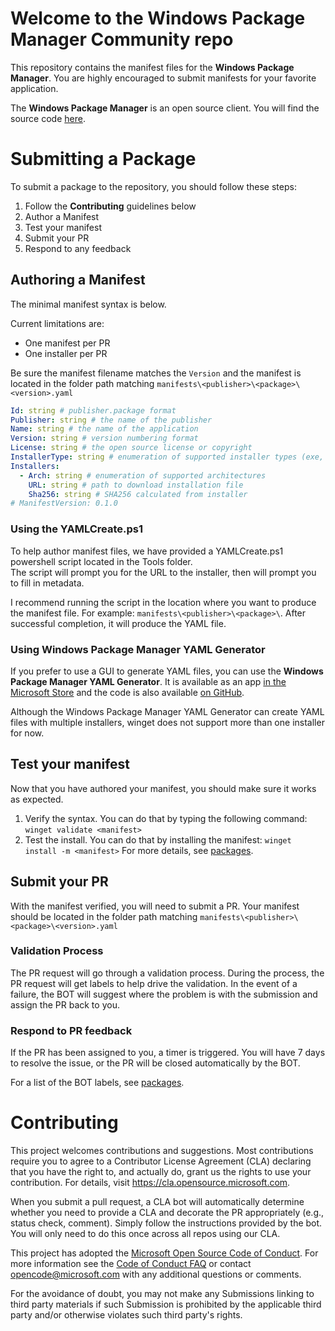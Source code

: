 # Welcome to the Windows Package Manager Community repo
This repository contains the manifest files for the **Windows Package Manager**.  You are highly encouraged to submit manifests for your favorite application.

The **Windows Package Manager** is an open source client.  You will find the source code [here](https://github.com/microsoft/winget-cli).

# Submitting a Package
To submit a package to the repository, you should follow these steps:
1) Follow the **Contributing** guidelines below
2) Author a Manifest
3) Test your manifest
4) Submit your PR
5) Respond to any feedback

## Authoring a Manifest

The minimal manifest syntax is below.

Current limitations are:
* One manifest per PR
* One installer per PR

Be sure the manifest filename matches the `Version` and the manifest is located in the folder path matching `manifests\<publisher>\<package>\<version>.yaml`

```yaml
Id: string # publisher.package format
Publisher: string # the name of the publisher
Name: string # the name of the application
Version: string # version numbering format
License: string # the open source license or copyright
InstallerType: string # enumeration of supported installer types (exe, msi, msix)
Installers:
  - Arch: string # enumeration of supported architectures
    URL: string # path to download installation file
    Sha256: string # SHA256 calculated from installer
# ManifestVersion: 0.1.0
```

### Using the YAMLCreate.ps1
To help author manifest files, we have provided a YAMLCreate.ps1 powershell script located in the Tools folder.  
The script will prompt you for the URL to the installer, then will prompt you to fill in metadata.

I recommend running the script in the location where you want to produce the manifest file.  For example: `manifests\<publisher>\<package>\`.  After successful completion, it will produce the YAML file.

### Using Windows Package Manager YAML Generator
If you prefer to use a GUI to generate YAML files, you can use the **Windows Package Manager YAML Generator**. It is available as an app [in the Microsoft Store](https://www.microsoft.com/en-us/p/windows-package-manager-yaml-generator/9p3n60fs22k5) and the code is also available [on GitHub](https://github.com/ptorr-msft/WinGetYamlGenerator).

Although the Windows Package Manager YAML Generator can create YAML files with multiple installers, winget does not support more than one installer for now.

## Test your manifest
Now that you have authored your manifest, you should make sure it works as expected.
1) Verify the syntax.  You can do that by typing the following command: `winget validate <manifest>`
2) Test the install.  You can do that by installing the manifest: `winget install -m <manifest>`
For more details, see [packages](https://docs.microsoft.com/windows/package-manager/package).

## Submit your PR
With the manifest verified, you will need to submit a PR.  Your manifest should be located in the folder path matching `manifests\<publisher>\<package>\<version>.yaml`

### Validation Process
The PR request will go through a validation process.  During the process, the PR request will get labels to help drive the validation.
In the event of a failure, the BOT will suggest where the problem is with the submission and assign the PR back to you.  

### Respond to PR feedback
If the PR has been assigned to you, a timer is triggered.  You will have 7 days to resolve the issue, or the PR will be closed automatically by the BOT.  

For a list of the BOT labels, see [packages](https://docs.microsoft.com/windows/package-manager/package/repository#pull-request-labels).

# Contributing

This project welcomes contributions and suggestions.  Most contributions require you to agree to a
Contributor License Agreement (CLA) declaring that you have the right to, and actually do, grant us
the rights to use your contribution. For details, visit https://cla.opensource.microsoft.com.

When you submit a pull request, a CLA bot will automatically determine whether you need to provide
a CLA and decorate the PR appropriately (e.g., status check, comment). Simply follow the instructions
provided by the bot. You will only need to do this once across all repos using our CLA.

This project has adopted the [Microsoft Open Source Code of Conduct](https://opensource.microsoft.com/codeofconduct/).
For more information see the [Code of Conduct FAQ](https://opensource.microsoft.com/codeofconduct/faq/) or
contact [opencode@microsoft.com](mailto:opencode@microsoft.com) with any additional questions or comments.

For the avoidance of doubt, you may not make any Submissions linking to third party materials if such 
Submission is prohibited by the applicable third party and/or otherwise violates such third party's rights.

